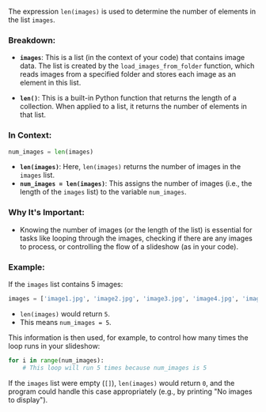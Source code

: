 The expression `len(images)` is used to determine the number of elements in the list `images`.

### Breakdown:

- **`images`**: This is a list (in the context of your code) that contains image data. The list is created by the `load_images_from_folder` function, which reads images from a specified folder and stores each image as an element in this list.

- **`len()`**: This is a built-in Python function that returns the length of a collection. When applied to a list, it returns the number of elements in that list.

### In Context:

```python
num_images = len(images)
```

- **`len(images)`**: Here, `len(images)` returns the number of images in the `images` list.
- **`num_images = len(images)`**: This assigns the number of images (i.e., the length of the `images` list) to the variable `num_images`.

### Why It's Important:

- Knowing the number of images (or the length of the list) is essential for tasks like looping through the images, checking if there are any images to process, or controlling the flow of a slideshow (as in your code).

### Example:

If the `images` list contains 5 images:
```python
images = ['image1.jpg', 'image2.jpg', 'image3.jpg', 'image4.jpg', 'image5.jpg']
```

- `len(images)` would return `5`.
- This means `num_images = 5`.

This information is then used, for example, to control how many times the loop runs in your slideshow:

```python
for i in range(num_images):
    # This loop will run 5 times because num_images is 5
```

If the `images` list were empty (`[]`), `len(images)` would return `0`, and the program could handle this case appropriately (e.g., by printing "No images to display").
